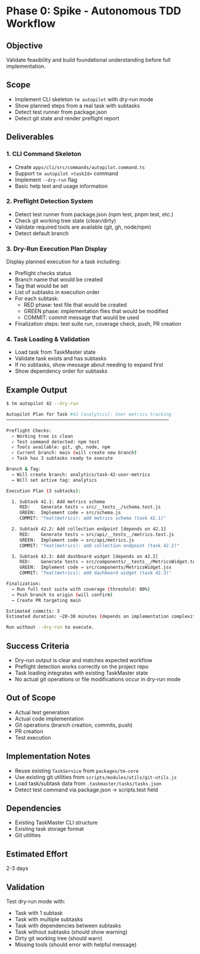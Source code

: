 # Phase 0: Spike - Autonomous TDD Workflow

## Objective
Validate feasibility and build foundational understanding before full implementation.

## Scope
- Implement CLI skeleton `tm autopilot` with dry-run mode
- Show planned steps from a real task with subtasks
- Detect test runner from package.json
- Detect git state and render preflight report

## Deliverables

### 1. CLI Command Skeleton
- Create `apps/cli/src/commands/autopilot.command.ts`
- Support `tm autopilot <taskId>` command
- Implement `--dry-run` flag
- Basic help text and usage information

### 2. Preflight Detection System
- Detect test runner from package.json (npm test, pnpm test, etc.)
- Check git working tree state (clean/dirty)
- Validate required tools are available (git, gh, node/npm)
- Detect default branch

### 3. Dry-Run Execution Plan Display
Display planned execution for a task including:
- Preflight checks status
- Branch name that would be created
- Tag that would be set
- List of subtasks in execution order
- For each subtask:
  - RED phase: test file that would be created
  - GREEN phase: implementation files that would be modified
  - COMMIT: commit message that would be used
- Finalization steps: test suite run, coverage check, push, PR creation

### 4. Task Loading & Validation
- Load task from TaskMaster state
- Validate task exists and has subtasks
- If no subtasks, show message about needing to expand first
- Show dependency order for subtasks

## Example Output

```bash
$ tm autopilot 42 --dry-run

Autopilot Plan for Task #42 [analytics]: User metrics tracking
─────────────────────────────────────────────────────────────

Preflight Checks:
  ✓ Working tree is clean
  ✓ Test command detected: npm test
  ✓ Tools available: git, gh, node, npm
  ✓ Current branch: main (will create new branch)
  ✓ Task has 3 subtasks ready to execute

Branch & Tag:
  → Will create branch: analytics/task-42-user-metrics
  → Will set active tag: analytics

Execution Plan (3 subtasks):

  1. Subtask 42.1: Add metrics schema
     RED:    Generate tests → src/__tests__/schema.test.js
     GREEN:  Implement code → src/schema.js
     COMMIT: "feat(metrics): add metrics schema (task 42.1)"

  2. Subtask 42.2: Add collection endpoint [depends on 42.1]
     RED:    Generate tests → src/api/__tests__/metrics.test.js
     GREEN:  Implement code → src/api/metrics.js
     COMMIT: "feat(metrics): add collection endpoint (task 42.2)"

  3. Subtask 42.3: Add dashboard widget [depends on 42.2]
     RED:    Generate tests → src/components/__tests__/MetricsWidget.test.jsx
     GREEN:  Implement code → src/components/MetricsWidget.jsx
     COMMIT: "feat(metrics): add dashboard widget (task 42.3)"

Finalization:
  → Run full test suite with coverage (threshold: 80%)
  → Push branch to origin (will confirm)
  → Create PR targeting main

Estimated commits: 3
Estimated duration: ~20-30 minutes (depends on implementation complexity)

Run without --dry-run to execute.
```

## Success Criteria
- Dry-run output is clear and matches expected workflow
- Preflight detection works correctly on the project repo
- Task loading integrates with existing TaskMaster state
- No actual git operations or file modifications occur in dry-run mode

## Out of Scope
- Actual test generation
- Actual code implementation
- Git operations (branch creation, commits, push)
- PR creation
- Test execution

## Implementation Notes
- Reuse existing `TaskService` from `packages/tm-core`
- Use existing git utilities from `scripts/modules/utils/git-utils.js`
- Load task/subtask data from `.taskmaster/tasks/tasks.json`
- Detect test command via package.json → scripts.test field

## Dependencies
- Existing TaskMaster CLI structure
- Existing task storage format
- Git utilities

## Estimated Effort
2-3 days

## Validation
Test dry-run mode with:
- Task with 1 subtask
- Task with multiple subtasks
- Task with dependencies between subtasks
- Task without subtasks (should show warning)
- Dirty git working tree (should warn)
- Missing tools (should error with helpful message)
